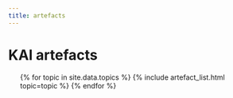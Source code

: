 ```yaml
---
title: artefacts
---
```


# KAI artefacts

<!-- The code below is for easy parsing of thesis data. Very ugly, but it works. -->
<!--
<p>
Topic list
</p>
<ul>
{% for project in site.theses_dir %}
    <li>
        {{project.topic}}
    </li>
{% endfor %}
</ul>
<p>
Keyword list
</p>
<ul style="list-style: None;">
{% for project in site.theses_dir %}
            {% for keyword in project.keywords %} 
            <li>
            {{keyword}}
            </li>
            {% endfor %}
{% endfor %}
</ul>
 -->

<ul class="topics">
{% for topic in site.data.topics %}
    {% include artefact_list.html topic=topic %}
{% endfor %}
</ul>
